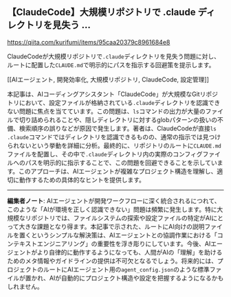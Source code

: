 ## 【ClaudeCode】大規模リポジトリで .claude ディレクトリを見失う ...

https://qiita.com/kurifumi/items/95caa20379c8961684e8

ClaudeCodeが大規模リポジトリで`.claude`ディレクトリを見失う問題に対し、ルートに配置した`CLAUDE.md`で明示的にパスを指示する回避策を提示します。

[[AIエージェント, 開発効率化, 大規模リポジトリ, ClaudeCode, 設定管理]]

本記事は、AIコーディングアシスタント「ClaudeCode」が大規模なGitリポジトリにおいて、設定ファイルが格納されている`.claude`ディレクトリを認識できない問題に焦点を当てています。この問題は、`ls`コマンドの出力が大量のファイルで切り詰められることや、隠しディレクトリに対するglobパターンの扱いの不備、検索順序の誤りなどが原因で発生します。著者は、ClaudeCodeが直接`ls .claude`コマンドではディレクトリを認識できるものの、通常の指示では見つけられないという挙動を詳細に分析。最終的に、リポジトリのルートに`CLAUDE.md`ファイルを配置し、その中で`.claude`ディレクトリ内の実際のコンフィグファイルへのパスを明示的に指示することで、この問題を回避できることを示しています。このアプローチは、AIエージェントが複雑なプロジェクト構造を理解し、適切に動作するための具体的なヒントを提供します。

---

**編集者ノート**: AIエージェントが開発ワークフローに深く統合されるにつれて、このような「AIが環境を正しく認識できない」問題は頻繁に発生します。特に大規模なリポジトリでは、ファイルシステムの探索や設定ファイルの特定がAIにとって大きな課題となり得ます。本記事で示された、ルートにAI向けの説明ファイルを置くというシンプルな解決策は、AIエージェントとの協調作業における「コンテキストエンジニアリング」の重要性を浮き彫りにしています。今後、AIエージェントがより自律的に動作するようになっても、人間がAIの「理解」を助けるためのメタ情報やガイドラインの提供は不可欠となるでしょう。将来的には、プロジェクトのルートにAIエージェント用の`agent_config.json`のような標準ファイルが置かれ、AIが自動的にプロジェクト構造や設定を把握するようになるかもしれません。
